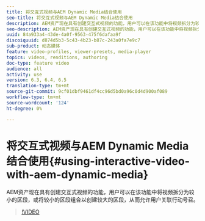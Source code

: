 ```yaml
---
title: 将交互式视频与AEM Dynamic Media结合使用
seo-title: 将交互式视频与AEM Dynamic Media结合使用
description: AEM资产现在具有创建交互式视频的功能，用户可以在该功能中将视频拆分为较小的区段，或将较小的区段组合以创建较大的区段，从而允许用户关联行动号召。
seo-description: AEM资产现在具有创建交互式视频的功能，用户可以在该功能中将视频拆分为较小的区段，或将较小的区段组合以创建较大的区段，从而允许用户关联行动号召。
uuid: 84a933a4-43de-4a0f-9563-475f6dafaa9f
discoiquuid: d874d5b3-5c43-4b23-b87c-243a0fa7e9c7
sub-product: 动态媒体
feature: video-profiles, viewer-presets, media-player
topics: videos, renditions, authoring
doc-type: feature video
audience: all
activity: use
version: 6.3, 6.4, 6.5
translation-type: tm+mt
source-git-commit: 9cf01dbf9461df4cc96d5bd0a96c0d4d900af089
workflow-type: tm+mt
source-wordcount: '124'
ht-degree: 0%

---
```



# 将交互式视频与AEM Dynamic Media结合使用{#using-interactive-video-with-aem-dynamic-media}

AEM资产现在具有创建交互式视频的功能，用户可以在该功能中将视频拆分为较小的区段，或将较小的区段组合以创建较大的区段，从而允许用户关联行动号召。

>[!VIDEO](https://video.tv.adobe.com/v/16516/?quality=9&learn=on)
